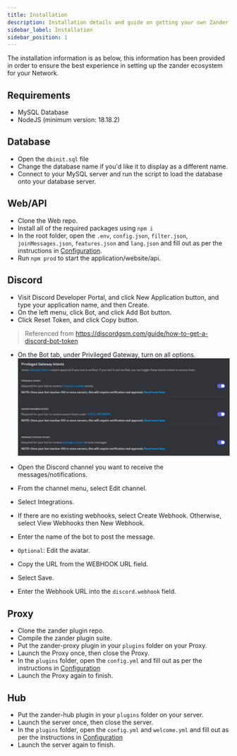 ```yaml
---
title: Installation
description: Installation details and guide on getting your own Zander instance running for your Network.
sidebar_label: Installation
sidebar_position: 1
---
```


The installation information is as below, this information has been provided in order to ensure the best experience in setting up the zander ecosystem for your Network.

## Requirements
* MySQL Database
* NodeJS (minimum version: 18.18.2)

## Database

* Open the `dbinit.sql` file
* Change the database name if you'd like it to display as a different name.
* Connect to your MySQL server and run the script to load the database onto your database server.

## Web/API

* Clone the Web repo.
* Install all of the required packages using `npm i`
* In the root folder, open the `.env`, `config.json`, `filter.json`, `joinMessages.json`, `features.json` and `lang.json` and fill out as per the instructions in [Configuration](./configuration).
* Run `npm prod` to start the application/website/api.

## Discord

* Visit Discord Developer Portal, and click New Application button, and type your application name, and then Create.
* On the left menu, click Bot, and click Add Bot button.
* Click Reset Token, and click Copy button.

> Referenced from https://discordgsm.com/guide/how-to-get-a-discord-bot-token

* On the Bot tab, under Privileged Gateway, turn on all options.
![](../../../src/img/products/zander/installation/discordIntent.png)

* Open the Discord channel you want to receive the messages/notifications.
* From the channel menu, select Edit channel.
* Select Integrations.
* If there are no existing webhooks, select Create Webhook. Otherwise, select View Webhooks then New Webhook.
* Enter the name of the bot to post the message.
* `Optional`: Edit the avatar.
* Copy the URL from the WEBHOOK URL field.
* Select Save.
* Enter the Webhook URL into the `discord.webhook` field.

## Proxy

* Clone the zander plugin repo.
* Compile the zander plugin suite.
* Put the zander-proxy plugin in your `plugins` folder on your Proxy.
* Launch the Proxy once, then close the Proxy.
* In the `plugins` folder, open the `config.yml` and fill out as per the instructions in [Configuration](./configuration.md)
* Launch the Proxy again to finish.

## Hub

* Put the zander-hub plugin in your `plugins` folder on your server.
* Launch the server once, then close the server.
* In the `plugins` folder, open the `config.yml` and `welcome.yml` and fill out as per the instructions in [Configuration](./configuration.md)
* Launch the server again to finish.